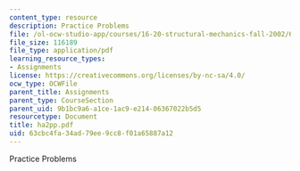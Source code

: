 ```yaml
---
content_type: resource
description: Practice Problems
file: /ol-ocw-studio-app/courses/16-20-structural-mechanics-fall-2002/63cbc4fa34ad79ee9cc8f01a65887a12_ha2pp.pdf
file_size: 116189
file_type: application/pdf
learning_resource_types:
- Assignments
license: https://creativecommons.org/licenses/by-nc-sa/4.0/
ocw_type: OCWFile
parent_title: Assignments
parent_type: CourseSection
parent_uid: 9b1bc9a6-a1ce-1ac9-e214-06367022b5d5
resourcetype: Document
title: ha2pp.pdf
uid: 63cbc4fa-34ad-79ee-9cc8-f01a65887a12
---
```

Practice Problems